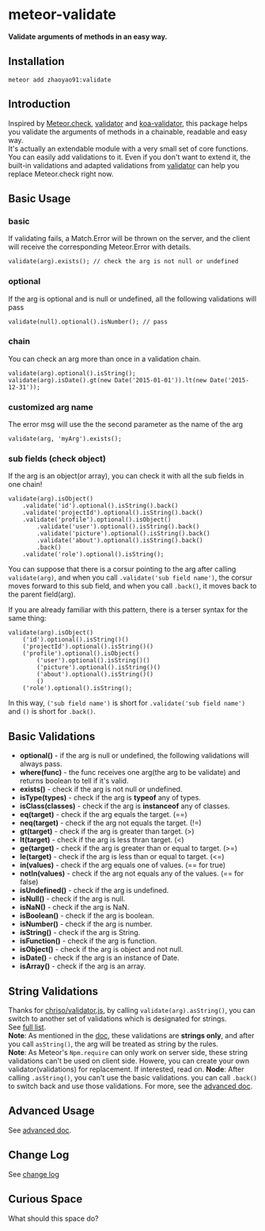 # meteor-validate

**Validate arguments of methods in an easy way.**  

## Installation
`meteor add zhaoyao91:validate`

## Introduction
Inspired by [Meteor.check](http://docs.meteor.com/#/full/check), [validator](https://github.com/chriso/validator.js) and [koa-validator](https://github.com/RocksonZeta/koa-validate), this package helps you validate the arguments of methods in a chainable, readable and easy way.  
It's actually an extendable module with a very small set of core functions. You can easily add validations to it. Even if you don't want to extend it, the built-in validations and adapted validations from [validator](https://github.com/chriso/validator.js) can help you replace Meteor.check right now.

## Basic Usage
### basic
If validating fails, a Match.Error will be thrown on the server, 
and the client will receive the corresponding Meteor.Error with details.

    validate(arg).exists(); // check the arg is not null or undefined

### optional
If the arg is optional and is null or undefined, all the following validations will pass

    validate(null).optional().isNumber(); // pass

### chain
You can check an arg more than once in a validation chain.

    validate(arg).optional().isString();
    validate(arg).isDate().gt(new Date('2015-01-01')).lt(new Date('2015-12-31'));

### customized arg name
The error msg will use the the second parameter as the name of the arg

    validate(arg, 'myArg').exists();

### sub fields (check object)
If the arg is an object(or array), you can check it with all the sub fields in one chain!

    validate(arg).isObject()
        .validate('id').optional().isString().back()
        .validate('projectId').optional().isString().back()
        .validate('profile').optional().isObject()
            .validate('user').optional().isString().back()
            .validate('picture').optional().isString().back()
            .validate('about').optional().isString().back()
            .back()
        .validate('role').optional().isString();
        
You can suppose that there is a corsur pointing to the arg after calling `validate(arg)`, and when you call `.validate('sub field name')`, the corsur moves forward to this sub field, and when you call `.back()`, it moves back to the parent field(arg).

If you are already familiar with this pattern, there is a terser syntax for the same thing:

    validate(arg).isObject()
        ('id').optional().isString()()
        ('projectId').optional().isString()()
        ('profile').optional().isObject()
            ('user').optional().isString()()
            ('picture').optional().isString()()
            ('about').optional().isString()()
            ()
        ('role').optional().isString();
        
In this way, `('sub field name')` is short for `.validate('sub field name')` and `()` is short for `.back()`.

## Basic Validations
- **optional()** - if the arg is null or undefined, the following validations will always pass.
- **where(func)** - the func receives one arg(the arg to be validate) and returns boolean to tell if it's valid.
- **exists()** - check if the arg is not null or undefined.
- **isType(types)** - check if the arg is **typeof** any of types.
- **isClass(classes)** - check if the arg is **instanceof** any of classes.
- **eq(target)** - check if the arg equals the target. (==)
- **neq(target)** - check if the arg not equals the target. (!=)
- **gt(target)** - check if the arg is greater than target. (>)
- **lt(target)** - check if the arg is less thran target. (<)
- **ge(target)** - check if the arg is greater than or equal to target. (>=)
- **le(target)** - check if the arg is less than or equal to target. (<=)
- **in(values)** - check if the arg equals one of values. (== for true)
- **notIn(values)** - check if the arg not equals any of the values. (== for false)
- **isUndefined()** - check if the arg is undefined.
- **isNull()** - check if the arg is null.
- **isNaN()** - check if the arg is NaN.
- **isBoolean()** - check if the arg is boolean.
- **isNumber()** - check if the arg is number.
- **isString()** - check if the arg is String.
- **isFunction()** - check if the arg is function.
- **isObject()** - check if the arg is object and not null.
- **isDate()** - check if the arg is an instance of Date.
- **isArray()** - check if the arg is an array.

## String Validations
Thanks for [chriso/validator.js](https://github.com/chriso/validator.js),
by calling `validate(arg).asString()`, you can switch to another set of validations which is designated for strings.  
See [full list](https://github.com/chriso/validator.js#validators).  
**Note**: As mentioned in the [doc](https://github.com/chriso/validator.js#strings-only), these validations are **strings only**, and after you call `asString()`, the arg will be treated as string by the rules.  
**Note**: As Meteor's `Npm.require` can only work on server side, these string validations can't be used on client side. Howere, you can create your own validator(validations) for replacement. If interested, read on.
**Node**: After calling `.asString()`, you can't use the basic validations. you can call `.back()` to switch back and use those validations. For more, see the [advanced doc][advanced doc].

## Advanced Usage
See [advanced doc][advanced doc].

## Change Log
See [change log](https://github.com/zhaoyao91/meteor-validate/blob/master/docs/changelog.md)

## Curious Space
What should this space do?

  [advanced doc]: https://github.com/zhaoyao91/meteor-validate/blob/master/docs/advanced.md